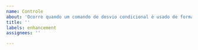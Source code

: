 ```yaml
---
name: Controle
about: 'Ocorre quando um comando de desvio condicional é usado de forma incorreta. '
title: ''
labels: enhancement
assignees: ''

---
```



